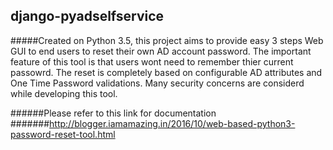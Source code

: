 ## django-pyadselfservice
#####Created on Python 3.5, this project aims to provide easy 3 steps Web GUI to end users to reset their own AD account password. The important feature of this tool is that users wont need to remember thier current passowrd. The reset is completely based on configurable AD attributes and One Time Password validations. Many security concerns are considerd while developing this tool.

######Please refer to this link for documentation
#######http://blogger.iamamazing.in/2016/10/web-based-python3-password-reset-tool.html
